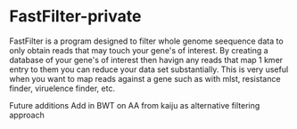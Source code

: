 # FastFilter-private

FastFilter is a program designed to filter whole genome seequence data to only obtain reads that may touch your gene's of interest. By creating a database of your gene's of interest then havign any reads that map 1 kmer entry to them you can reduce your data set substantially. This is very useful when you want to map reads against a gene such as with mlst, resistance finder, viruelence finder, etc.

Future additions
Add in BWT on AA from kaiju as alternative filtering approach